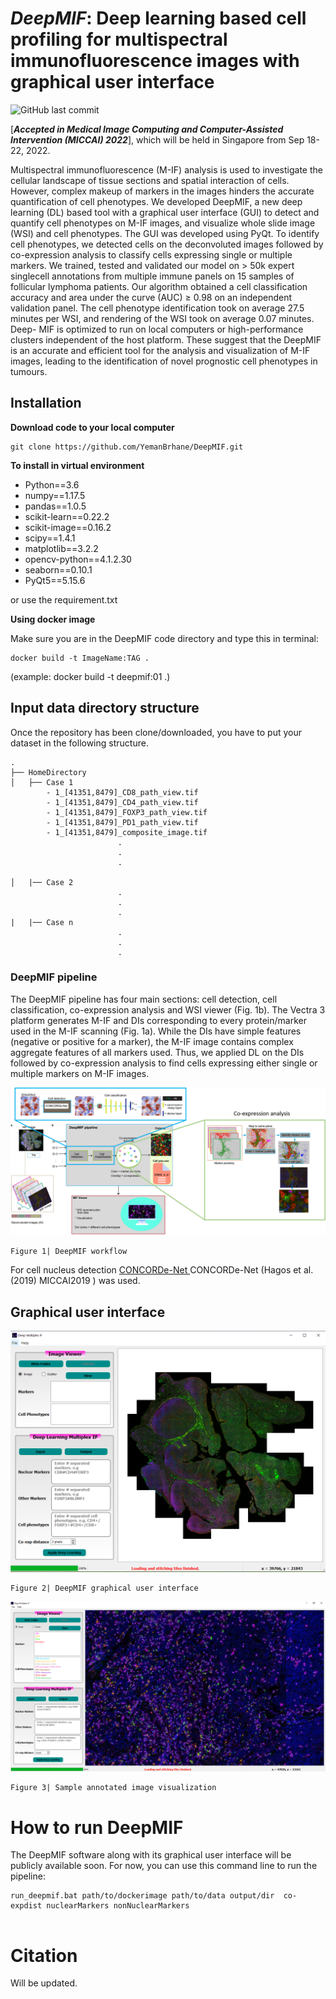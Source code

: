 # ***DeepMIF***: Deep learning based cell profiling for multispectral immunofluorescence images with graphical user interface

![GitHub last commit](https://img.shields.io/github/last-commit/YemanBrhane/DeepMIF-and-Whole-Slide-MIF-Viewer)

[***Accepted in Medical Image Computing and Computer-Assisted Intervention (MICCAI) 2022***], which will be held in Singapore from Sep 18-22, 2022. 

Multispectral immunofluorescence (M-IF) analysis is used to investigate the cellular landscape of tissue sections and spatial interaction of cells. However, complex makeup of markers in the images hinders the accurate quantification of cell phenotypes. We developed DeepMIF, a new deep learning (DL) based tool with a graphical user interface (GUI) to detect and quantify cell phenotypes on M-IF images, and visualize whole slide image (WSI) and cell phenotypes. The GUI was developed using PyQt. To identify cell phenotypes, we detected cells on the deconvoluted images followed by co-expression analysis to classify cells expressing single or multiple markers. We trained, tested and validated our model on > 50k expert singlecell annotations from multiple immune panels on 15 samples of follicular lymphoma patients. Our algorithm obtained a cell classification accuracy and area under the curve (AUC) ≥ 0.98 on an independent validation panel. The cell phenotype identification took on average 27.5 minutes per WSI, and rendering of the WSI took on average 0.07 minutes. Deep- MIF is optimized to run on local computers or high-performance clusters independent of the host platform. These suggest that the DeepMIF is an accurate and efficient tool for the analysis and visualization of M-IF images, leading to the identification of novel prognostic cell phenotypes in
tumours.



## Installation
**Download code to your local computer**
```
git clone https://github.com/YemanBrhane/DeepMIF.git
```
**To install in virtual environment**
- Python==3.6
- numpy==1.17.5
- pandas==1.0.5
- scikit-learn==0.22.2
- scikit-image==0.16.2
- scipy==1.4.1
- matplotlib==3.2.2
- opencv-python==4.1.2.30
- seaborn==0.10.1
- PyQt5==5.15.6

or use the requirement.txt

**Using docker image**

Make sure you are in the DeepMIF code directory and type this in terminal:
```
docker build -t ImageName:TAG .  
```
(example: docker build -t deepmif:01 .)


## Input data directory structure
Once the repository has been clone/downloaded, you have to put your dataset in the following structure.
```
.
├── HomeDirectory
│   ├── Case 1
        - 1_[41351,8479]_CD8_path_view.tif
        - 1_[41351,8479]_CD4_path_view.tif
        - 1_[41351,8479]_FOXP3_path_view.tif
        - 1_[41351,8479]_PD1_path_view.tif
        - 1_[41351,8479]_composite_image.tif
                        .
                        .
                        .

│   |── Case 2    
                        .
                        .
                        .                                                                                                              
|   |── Case n
                        .
                        .
                        .
```
### DeepMIF pipeline

The DeepMIF pipeline has four main sections: cell detection, cell classification,
co-expression analysis and WSI viewer (Fig. 1b). The Vectra 3 platform generates
M-IF and DIs corresponding to every protein/marker used in the M-IF
scanning (Fig. 1a). While the DIs have simple features (negative or positive for
a marker), the M-IF image contains complex aggregate features of all markers
used. Thus, we applied DL on the DIs followed by co-expression analysis to find
cells expressing either single or multiple markers on M-IF images.


![PIPELINE](images/whole_pipeline.png)
```
Figure 1| DeepMIF workflow
```
For cell nucleus detection  <a href="https://link.springer.com/chapter/10.1007/978-3-030-32239-7_74"> CONCORDe-Net </a> CONCORDe-Net (Hagos et al. (2019) MICCAI2019 ) was used. 


## Graphical user interface
![DeepMIF GUI](images/guiimage.PNG)
```
Figure 2| DeepMIF graphical user interface
```

![DeepMIF GUI](images/gui3.PNG)

```
Figure 3| Sample annotated image visualization
```

# How to run DeepMIF
The DeepMIF software along with its graphical user interface will be publicly available soon. For now, you can use this command line to run the pipeline:

```
run_deepmif.bat path/to/dockerimage path/to/data output/dir  co-expdist nuclearMarkers nonNuclearMarkers


```

# Citation

Will be updated.
